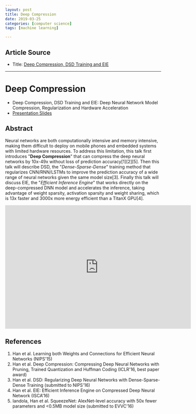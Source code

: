 ```yaml
---
layout: post
title: Deep Compression
date: 2019-03-25
categories: [computer science]
tags: [machine learning]

---
```


## Article Source
* Title: [Deep Compression, DSD Training and EIE](https://www.youtube.com/watch?v=vouEMwDNopQ)

---



# Deep Compression

* Deep Compression, DSD Training and EIE: Deep Neural Network Model Compression, Regularization and Hardware Acceleration
* [Presentation Slides](https://www.slideshare.net/embeddedvision/techniques-for-efficient-implementation-of-deep-neural-networks-a-presentation-from-stanford?qid=692d850f-ed75-4b67-98cf-4a74624be990&v=&b=&from_search=2)

## Abstract
 
Neural networks are both computationally intensive and memory intensive, making them difficult to deploy on mobile phones and embedded systems with limited hardware resources. To address this limitation, this talk first introduces "**Deep Compression**" that can compress the deep neural networks by 10x-49x without loss of prediction accuracy[1][2][5]. Then this talk will describe DSD, the "*Dense-Sparse-Dense*" training method that regularizes CNN/RNN/LSTMs to improve the prediction accuracy of a wide range of neural networks given the same model size[3]. Finally this talk will discuss EIE, the "*Efficient Inference Engine*" that works directly on the deep-compressed DNN model and accelerates the inference, taking advantage of weight sparsity, activation sparsity and weight sharing, which is 13x faster and 3000x more energy efficient than a TitanX GPU[4].    

<iframe width="600" height="400" src="https://www.youtube.com/embed/vouEMwDNopQ" frameborder="0" allow="accelerometer; autoplay; encrypted-media; gyroscope; picture-in-picture" allowfullscreen></iframe>


## References  
1. Han et al. Learning both Weights and Connections for Efficient Neural Networks (NIPS'15) 
2. Han et al. Deep Compression: Compressing Deep Neural Networks with Pruning, Trained Quantization and Huffman Coding (ICLR'16, best paper award)  
3. Han et al. DSD: Regularizing Deep Neural Networks with Dense-Sparse-Dense Training (submitted to NIPS'16)
4. Han et al. EIE: Efficient Inference Engine on Compressed Deep Neural Network (ISCA’16)  
5. Iandola, Han et al. SqueezeNet: AlexNet-level accuracy with 50x fewer parameters and &lt;0.5MB model size (submitted to EVVC'16)
